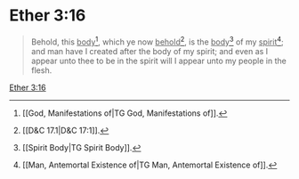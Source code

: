 # Ether 3:16

> Behold, this <u>body</u>[^a], which ye now <u>behold</u>[^b], is the <u>body</u>[^c] of my <u>spirit</u>[^d]; and man have I created after the body of my spirit; and even as I appear unto thee to be in the spirit will I appear unto my people in the flesh.

[Ether 3:16](https://www.churchofjesuschrist.org/study/scriptures/bofm/ether/3?lang=eng&id=p16#p16)


[^a]: [[God, Manifestations of|TG God, Manifestations of]].  
[^b]: [[D&C 17.1|D&C 17:1]].  
[^c]: [[Spirit Body|TG Spirit Body]].  
[^d]: [[Man, Antemortal Existence of|TG Man, Antemortal Existence of]].  
